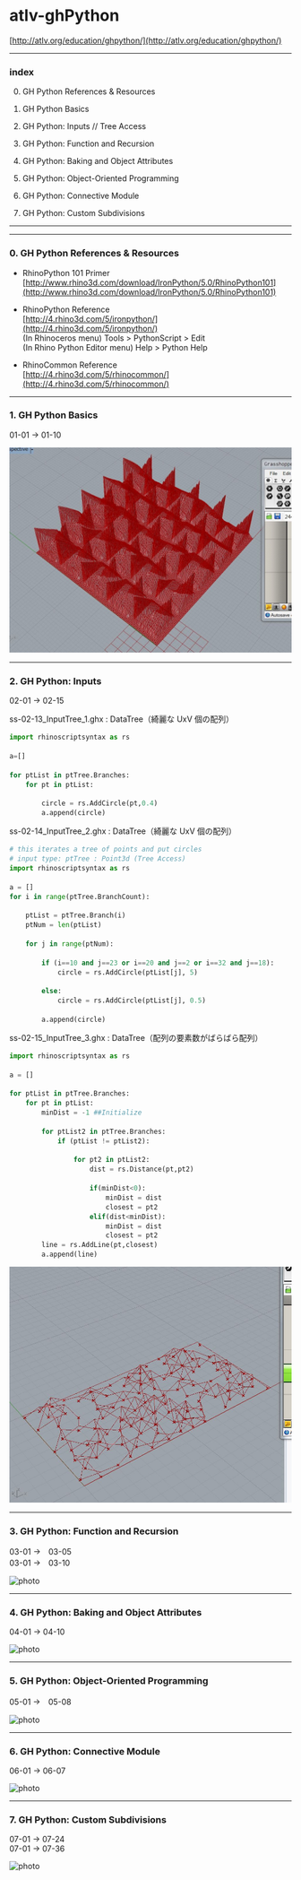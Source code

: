 # atlv-ghPython  


[http://atlv.org/education/ghpython/](http://atlv.org/education/ghpython/)


---  


### index  

0. GH Python References & Resources  

1. GH Python Basics  

2. GH Python: Inputs // Tree Access  

3. GH Python: Function and Recursion  

4. GH Python: Baking and Object Attributes  

5. GH Python: Object-Oriented Programming  

6. GH Python: Connective Module  

7. GH Python: Custom Subdivisions  



---  

---  



### 0. GH Python References & Resources  

- RhinoPython 101 Primer  
  [http://www.rhino3d.com/download/IronPython/5.0/RhinoPython101](http://www.rhino3d.com/download/IronPython/5.0/RhinoPython101)  

- RhinoPython Reference  
  [http://4.rhino3d.com/5/ironpython/](http://4.rhino3d.com/5/ironpython/)  
  (In Rhinoceros menu) Tools > PythonScript > Edit  
  (In Rhino Python Editor menu) Help > Python Help  

- RhinoCommon Reference  
  [http://4.rhino3d.com/5/rhinocommon/](http://4.rhino3d.com/5/rhinocommon/)  


---  

### 1. GH Python Basics  

01-01 → 01-10  

![photo](photo/ss-01-10_Patterning.jpg)  



---  


### 2. GH Python: Inputs  

02-01 → 02-15  

ss-02-13_InputTree_1.ghx : DataTree（綺麗な UxV 個の配列）  
```Python
import rhinoscriptsyntax as rs

a=[]

for ptList in ptTree.Branches:
    for pt in ptList:

        circle = rs.AddCircle(pt,0.4)
        a.append(circle)
```

ss-02-14_InputTree_2.ghx : DataTree（綺麗な UxV 個の配列）  
```Python
# this iterates a tree of points and put circles
# input type: ptTree : Point3d (Tree Access)
import rhinoscriptsyntax as rs

a = []
for i in range(ptTree.BranchCount):

    ptList = ptTree.Branch(i)
    ptNum = len(ptList)

    for j in range(ptNum):

        if (i==10 and j==23 or i==20 and j==2 or i==32 and j==18):
            circle = rs.AddCircle(ptList[j], 5)

        else:
            circle = rs.AddCircle(ptList[j], 0.5)

        a.append(circle)
```


ss-02-15_InputTree_3.ghx : DataTree（配列の要素数がばらばら配列）  
```Python
import rhinoscriptsyntax as rs

a = []

for ptList in ptTree.Branches:
    for pt in ptList:
        minDist = -1 ##Initialize

        for ptList2 in ptTree.Branches:
            if (ptList != ptList2):

                for pt2 in ptList2:
                    dist = rs.Distance(pt,pt2)

                    if(minDist<0):
                        minDist = dist
                        closest = pt2
                    elif(dist<minDist):
                        minDist = dist
                        closest = pt2
        line = rs.AddLine(pt,closest)
        a.append(line)
```


![photo](photo/ss-02-04_PointsCluster.jpg)  


---  


### 3. GH Python: Function and Recursion  

03-01 →　03-05  
03-01 →　03-10  

![photo](photo/)  


---  


### 4. GH Python: Baking and Object Attributes  

04-01 → 04-10  

![photo](photo/)  


---  

### 5. GH Python: Object-Oriented Programming  

05-01 →　05-08  

![photo](photo/)  


---  

### 6. GH Python: Connective Module  

06-01 → 06-07  

![photo](photo/)  



---  

### 7. GH Python: Custom Subdivisions  

07-01 → 07-24  
07-01 → 07-36  

![photo](photo/)  
